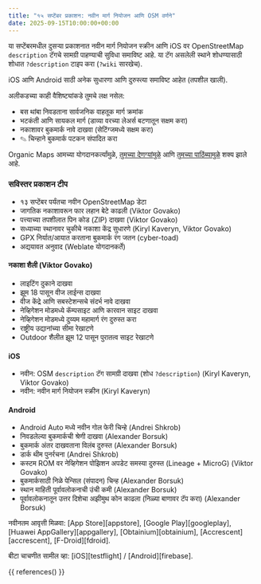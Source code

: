 ```yaml
---
title: "१५ सप्टेंबर प्रकाशन: नवीन मार्ग नियोजन आणि OSM वर्णने"
date: 2025-09-15T10:00:00+00:00
---
```


या सप्टेंबरमधील दुसऱ्या प्रकाशनात नवीन मार्ग नियोजन स्क्रीन आणि iOS वर OpenStreetMap `description` टॅगचे सामग्री पाहण्याची सुविधा समाविष्ट आहे. या टॅग असलेली स्थाने शोधण्यासाठी शोधात `?description` टाइप करा (`?wiki` सारखेच).

iOS आणि Android साठी अनेक सुधारणा आणि दुरुस्त्या समाविष्ट आहेत (तपशील खाली).

अलीकडच्या काही वैशिष्ट्यांकडे तुमचे लक्ष नसेल:
- बस थांबा निवडताना सार्वजनिक वाहतूक मार्ग क्रमांक
- भटकंती आणि सायकल मार्ग (डाव्या वरच्या लेअर्स बटणातून सक्षम करा)
- नकाशावर बुकमार्क नावे दाखवा (सेटिंग्जमध्ये सक्षम करा)
- ✎ चिन्हाने बुकमार्क पटकन संपादित करा

Organic Maps आमच्या योगदानकर्त्यांमुळे, [तुमच्या देणग्यांमुळे](@/donate/index.mr.md) आणि [तुमच्या पाठिंब्यामुळे](@/contribute/index.md) शक्य झाले आहे.

### सविस्तर प्रकाशन टीप

- १३ सप्टेंबर पर्यंतचा नवीन OpenStreetMap डेटा
- जागतिक नकाशावरून फार लहान बेटे काढली (Viktor Govako)
- पत्त्याच्या तपशीलात पिन कोड (ZIP) दाखवा (Viktor Govako)
- सध्याच्या स्थानावर चुकीचे नकाशा केंद्र सुधारणे (Kiryl Kaveryn, Viktor Govako)
- GPX निर्यात/आयात करताना बुकमार्क रंग जतन (cyber-toad)
- अद्ययावत अनुवाद (Weblate योगदानकर्ते)

#### नकाशा शैली (Viktor Govako)

- लाइटिंग दुकाने दाखवा
- झूम 18 पासून वीज लाईन्स दाखवा
- वीज केंद्रे आणि सबस्टेशन्सचे संदर्भ नावे दाखवा
- नेव्हिगेशन मोडमध्ये कॅम्पसाइट आणि कारवान साइट दाखवा
- नेव्हिगेशन मोडमध्ये दुय्यम महामार्ग रंग दुरुस्त करा
- राष्ट्रीय उद्यानांच्या सीमा रेखाटणे
- Outdoor शैलीत झूम 12 पासून पुरातत्व साइट रेखाटणे

#### iOS

- नवीन: OSM `description` टॅग सामग्री दाखवा (शोध `?description`) (Kiryl Kaveryn, Viktor Govako)
- नवीन: नवीन मार्ग नियोजन स्क्रीन (Kiryl Kaveryn)

#### Android

- Android Auto मध्ये नवीन गोल फेरी चिन्हे (Andrei Shkrob)
- निवडलेल्या बुकमार्कची श्रेणी दाखवा (Alexander Borsuk)
- बुकमार्क अंतर दाखवताना विलंब दुरुस्त (Alexander Borsuk)
- डार्क थीम पुनर्रचना (Andrei Shkrob)
- कस्टम ROM वर नेव्हिगेशन पोझिशन अपडेट समस्या दुरुस्त (Lineage + MicroG) (Viktor Govako)
- बुकमार्कसाठी निळे पेन्सिल (संपादन) चिन्ह (Alexander Borsuk)
- स्थान माहिती पूर्वावलोकनाची उंची कमी (Alexander Borsuk)
- पूर्वावलोकनातून उत्तर दिशेचा अझीमुथ कोन काढला (निळ्या बाणावर टॅप करा) (Alexander Borsuk)

नवीनतम आवृत्ती मिळवा: [App Store][appstore], [Google Play][googleplay], [Huawei AppGallery][appgallery], [Obtainium][obtainium], [Accrescent][accrescent], [F-Droid][fdroid].

बीटा चाचणीत सामील व्हा: [iOS][testflight] / [Android][firebase].

{{ references() }}
